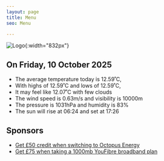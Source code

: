 ```yaml
---
layout: page
title: Menu
seo: Menu

---
```


![Logo](/images/logo.jpg){:width="832px"}

<!-- weather_marker starts -->
## On Friday, 10 October 2025

- The average temperature today is 12.59˚C,
- With highs of 12.59˚C and lows of 12.59˚C,
- It may feel like 12.07˚C with few clouds
- The wind speed is 0.63m/s and visibility is 10000m
- The pressure is 1031hPa and humidity is 83%
- The sun will rise at 06:24 and set at 17:26

<!-- weather_marker ends -->

## Sponsors

- [Get £50 credit when switching to Octopus Energy](https://bit.ly/3oD1nnS)
- [Get £75 when taking a 1000mb YouFibre broadband plan](https://aklam.io/91zWhU?)
